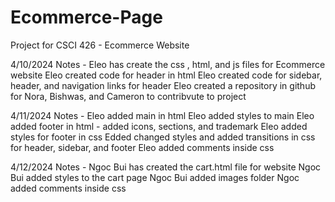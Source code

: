 # Ecommerce-Page
Project for CSCI 426 - Ecommerce Website


4/10/2024 Notes - 
Eleo has create the css , html, and js files for Ecommerce website
Eleo created code for header in html
Eleo created code for sidebar, header, and navigation links for header
Eleo created a repository in github for Nora, Bishwas, and Cameron to contribvute to project

4/11/2024 Notes - 
Eleo added main in html
Eleo added styles to main
Eleo added footer in html - added icons, sections, and trademark
Eleo added styles for footer in css
Edded changed styles and added transitions in css for header, sidebar, and footer
Eleo added comments inside css

4/12/2024 Notes -
Ngoc Bui has created the cart.html file for website
Ngoc Bui added styles to the cart page
Ngoc Bui added images folder 
Ngoc added comments inside css

